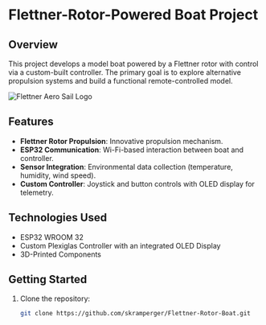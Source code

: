 # Flettner-Rotor-Powered Boat Project

## Overview
This project develops a model boat powered by a Flettner rotor with control via a custom-built controller. The primary goal is to explore alternative propulsion systems and build a functional remote-controlled model.

![Flettner Aero Sail Logo](https://github.com/skramperger/Flettner-Aero-Sail/blob/main/images/logo.png?raw=true)


## Features
- **Flettner Rotor Propulsion**: Innovative propulsion mechanism.
- **ESP32 Communication**: Wi-Fi-based interaction between boat and controller.
- **Sensor Integration**: Environmental data collection (temperature, humidity, wind speed).
- **Custom Controller**: Joystick and button controls with OLED display for telemetry.

## Technologies Used
- ESP32 WROOM 32
- Custom Plexiglas Controller with an integrated OLED Display
- 3D-Printed Components

## Getting Started
1. Clone the repository:
   ```bash
   git clone https://github.com/skramperger/Flettner-Rotor-Boat.git

